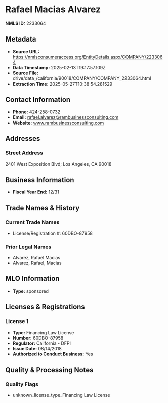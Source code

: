 # Rafael Macias Alvarez

**NMLS ID:** 2233064

## Metadata
- **Source URL:** https://nmlsconsumeraccess.org/EntityDetails.aspx/COMPANY/2233064
- **Data Timestamp:** 2025-02-13T19:17:57.109Z
- **Source File:** drive/data_/california/90018/COMPANY/COMPANY_2233064.html
- **Extraction Time:** 2025-05-27T10:38:54.281529

## Contact Information
- **Phone:** 424-258-0732
- **Email:** rafael.alvarez@rambusinessconsulting.com
- **Website:** www.rambusinessconsulting.com

## Addresses
### Street Address
2401 West Exposition Blvd; Los Angeles, CA 90018

## Business Information
- **Fiscal Year End:** 12/31

## Trade Names & History
### Current Trade Names
- License/Registration #: 60DBO-87958

### Prior Legal Names
- Alvarez, Rafael Macias
- Alvarez, Rafael, Macias

## MLO Information
- **Type:** sponsored

## Licenses & Registrations

### License 1
- **Type:** Financing Law License
- **Number:** 60DBO-87958
- **Regulator:** California - DFPI
- **Issue Date:** 08/14/2018
- **Authorized to Conduct Business:** Yes

## Quality & Processing Notes
### Quality Flags
- unknown_license_type_Financing Law License
